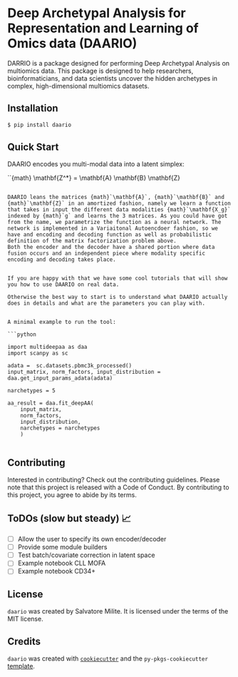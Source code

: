 # Deep Archetypal Analysis for Representation and Learning of Omics data (DAARIO)

DARRIO is a package designed for performing Deep Archetypal Analysis on multiomics data. This package is designed to help researchers, bioinformaticians, and data scientists uncover the hidden archetypes in complex, high-dimensional multiomics datasets.

## Installation

```bash
$ pip install daario
```

## Quick Start


DAARIO encodes you multi-modal data into a latent simplex: 

``{math}
 \mathbf{Z^*} =   \mathbf{A}  \mathbf{B}  \mathbf{Z} 
```

DAARIO leans the matrices {math}`\mathbf{A}`, {math}`\mathbf{B}` and {math}`\mathbf{Z}` in an amortized fashion, namely we learn a function that takes in input the different data modalities {math}`\mathbf{X_g}` indexed by {math}`g` and learns the 3 matrices. As you could have got from the name, we parametrize the function as a neural network. The network is implemented in a Variaitonal Autoencdoer fashion, so we have and encoding and decoding function as well as probabilistic definition of the matrix factorization problem above.
Both the encoder and the decoder have a shared portion where data fusion occurs and an independent piece where modality specific encoding and decoding takes place.


If you are happy with that we have some cool tutorials that will show you how to use DAARIO on real data.

Otherwise the best way to start is to understand what DAARIO actually does in details and what are the parameters you can play with.


A minimal example to run the tool:

```python

import multideepaa as daa
import scanpy as sc

adata =  sc.datasets.pbmc3k_processed()
input_matrix, norm_factors, input_distribution = daa.get_input_params_adata(adata)

narchetypes = 5

aa_result = daa.fit_deepAA(
    input_matrix,
    norm_factors,
    input_distribution,
    narchetypes = narchetypes
    )


```

## Contributing

Interested in contributing? Check out the contributing guidelines. Please note that this project is released with a Code of Conduct. By contributing to this project, you agree to abide by its terms.

## ToDOs  (slow but steady) :chart_with_upwards_trend:

- [ ] Allow the user to specify its own encoder/decoder
- [ ] Provide some module builders
- [ ] Test batch/covariate correction in latent space 
- [ ] Example notebook CLL MOFA
- [ ] Example notebook CD34+  

## License

`daario` was created by Salvatore Milite. It is licensed under the terms of the MIT license.

## Credits

`daario` was created with [`cookiecutter`](https://cookiecutter.readthedocs.io/en/latest/) and the `py-pkgs-cookiecutter` [template](https://github.com/py-pkgs/py-pkgs-cookiecutter).
